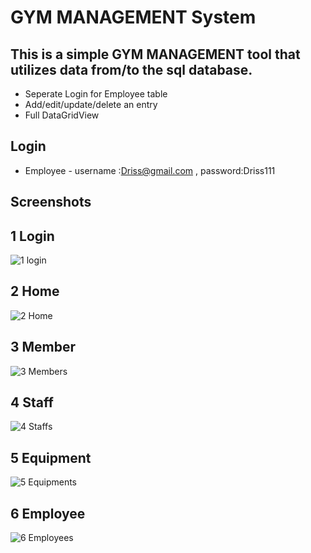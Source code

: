 # GYM MANAGEMENT System

## This is a simple GYM MANAGEMENT  tool that utilizes data from/to the sql database.
- Seperate Login for  Employee table
- Add/edit/update/delete an entry
- Full DataGridView

## Login 
- Employee - username :Driss@gmail.com , password:Driss111 

  
 
## Screenshots
## 1 Login 
![1 login](https://user-images.githubusercontent.com/78425397/182405533-1adee732-9278-49c6-8697-dd224c861e4c.png)

## 2 Home
![2 Home](https://user-images.githubusercontent.com/78425397/182405393-a56afc7e-4c1d-4314-9dbf-9545ddef26b0.png)

## 3 Member
![3 Members](https://user-images.githubusercontent.com/78425397/182405430-413fea76-4e81-4e08-bc36-c1c4521c9800.png)

## 4 Staff
![4 Staffs](https://user-images.githubusercontent.com/78425397/182405460-d5caaad2-22b5-4daf-8fa7-433b8f59b7c6.png)


## 5 Equipment
![5 Equipments](https://user-images.githubusercontent.com/78425397/182405479-c5cb1661-9f78-40ed-b443-e24c8b811068.png)

## 6 Employee
![6 Employees](https://user-images.githubusercontent.com/78425397/182405504-817edcf4-328e-4ef6-acac-cd9d5332814f.png)


